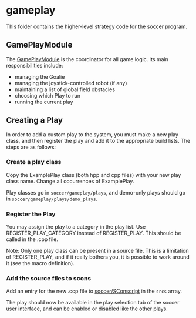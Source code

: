
# gameplay

This folder contains the higher-level strategy code for the soccer program.


## GamePlayModule

The [GamePlayModule](./GamePlayModule.hpp) is the coordinator for all game logic.  Its main responsibilities include:

* managing the Goalie
* managing the joystick-controlled robot (if any)
* maintaining a list of global field obstacles
* choosing which Play to run
* running the current play


## Creating a Play

In order to add a custom play to the system, you must make a new play class, and then register the play and add it to the appropriate build lists. The steps are as follows:


### Create a play class

Copy the ExamplePlay class (both hpp and cpp files) with your new play class name. Change all occurrences of ExamplePlay.

Play classes go in `soccer/gameplay/plays`, and demo-only plays should go in `soccer/gameplay/plays/demo_plays`.


### Register the Play

You may assign the play to a category in the play list. Use REGISTER_PLAY_CATEGORY instead of REGISTER_PLAY.  This should be called in the .cpp file.

Note: Only one play class can be present in a source file. This is a limitation of REGISTER_PLAY, and if it really bothers you, it is possible to work around it (see the macro definition).


### Add the source files to scons

Add an entry for the new .ccp file to [soccer/SConscript](../SConscript) in the `srcs` array.

The play should now be available in the play selection tab of the soccer user interface, and can be enabled or disabled like the other plays.
